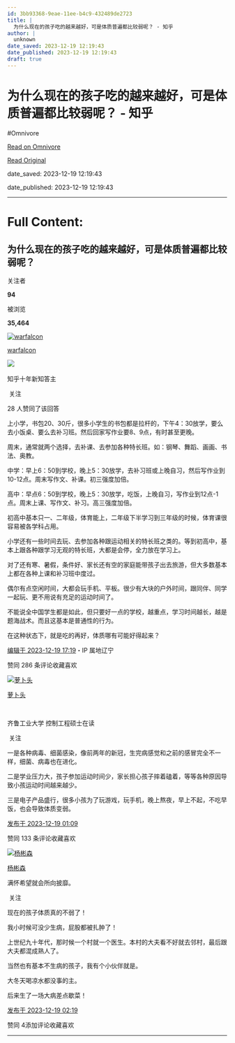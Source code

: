 ```yaml
---
id: 3bb93368-9eae-11ee-b4c9-432489de2723
title: |
  为什么现在的孩子吃的越来越好，可是体质普遍都比较弱呢？ - 知乎
author: |
  unknown
date_saved: 2023-12-19 12:19:43
date_published: 2023-12-19 12:19:43
draft: true
---
```


# 为什么现在的孩子吃的越来越好，可是体质普遍都比较弱呢？ - 知乎
#Omnivore

[Read on Omnivore](https://omnivore.app/me/-18c83caf63c)

[Read Original](https://www.zhihu.com/question/635543882/answer/3331766349)

date_saved: 2023-12-19 12:19:43

date_published: 2023-12-19 12:19:43

--- 

# Full Content: 

## 为什么现在的孩子吃的越来越好，可是体质普遍都比较弱呢？

关注者

**94**

被浏览

**35,464**

[![warfalcon](https://proxy-prod.omnivore-image-cache.app/0x0,sENPy6V5BzUALi03SV5MbIWFI-cGedk56-9dSAGaNgog/https://picx.zhimg.com/4bae5257d_l.jpg?source=2c26e567)](https://www.zhihu.com/people/warfalcon)

[warfalcon](https://www.zhihu.com/people/warfalcon)

[​](https://zhuanlan.zhihu.com/p/344234033)​![](https://proxy-prod.omnivore-image-cache.app/0x0,sKBtfFYtK0ROqGdvN0zCp5BhZ6pS4CW6jvNAosyO8byE/https://pica.zhimg.com/v2-4812630bc27d642f7cafcd6cdeca3d7a.jpg?source=88ceefae)

知乎十年新知答主

​ 关注

28 人赞同了该回答

上小学，书包20、30斤，很多小学生的书包都是拉杆的，下午4：30放学，要么去小饭桌、要么去补习班。然后回家写作业要8、9点，有时甚至更晚。

周末，通常就两个选择，去补课、去参加各种特长班。如：钢琴、舞蹈、画画、书法、奥教。

中学：早上6：50到学校，晚上5：30放学，去补习班或上晚自习，然后写作业到10-12点。周末写作文、补课。初三强度加倍。

高中：早点6：50到学校，晚上5：30放学，吃饭，上晚自习，写作业到12点-1点。周末上课、写作文、补习。高三强度加倍。

初高中基本只一、二年级，体育能上，二年级下半学习到三年级的时候，体育课很容易被各学科占用。

小学还有一些时间去玩、去参加各种跟运动相关的特长班之类的。等到初高中，基本上跟各种跟学习无观的特长班，大都是会停，全力放在学习上。

对了还有寒、暑假，条件好、家长还有空的家庭能带孩子出去旅游，但大多数基本上都在各种上课和补习班中度过。

偶尔有点空闲时间，大都会玩手机、平板。很少有大块的户外时间，跟同伴、同学一起玩、更不用说有充足的运动时间了。

不能说全中国学生都是如此，但只要好一点的学校，越重点，学习时间越长，越是题海战术。而且这基本是普通性的行为。

在这种状态下，就是吃的再好，体质哪有可能好得起来？

[编辑于 2023-12-19 17:19](https://www.zhihu.com/question/635543882/answer/3331766349)・IP 属地辽宁

​赞同 28​​6 条评论​收藏​喜欢

[![萝卜头](https://proxy-prod.omnivore-image-cache.app/0x0,sd-PF5w7ilgV4V9NWDSLqZphS2y4xQl0C7k2f7ZodDVU/https://picx.zhimg.com/v2-ec499f884e1447b5b3b5e7bb333263e3_l.jpg?source=1def8aca)](https://www.zhihu.com/people/luo-bu-tou-36-62)

[萝卜头](https://www.zhihu.com/people/luo-bu-tou-36-62)

[​](https://www.zhihu.com/question/48510028)

齐鲁工业大学 控制工程硕士在读

​ 关注

一是各种病毒、细菌感染，像前两年的新冠，生完病感觉和之前的感冒完全不一样，细菌、病毒也在进化。

二是学业压力大，孩子参加运动时间少，家长担心孩子摔着磕着，等等各种原因导致小孩运动时间越来越少。

三是电子产品盛行，很多小孩为了玩游戏，玩手机，晚上熬夜，早上不起，不吃早饭，也会导致体质变弱。

[发布于 2023-12-19 01:09](https://www.zhihu.com/question/635543882/answer/3330704630)

​赞同 13​​3 条评论​收藏​喜欢

[![杨彬森](https://proxy-prod.omnivore-image-cache.app/0x0,s3L98rMAwNJ5w-Z7jngJ91NYj3vMuh5LbAkJwxCINC8s/https://pica.zhimg.com/v2-0f63a75a149cbf223268b9b5417b3900_l.jpg?source=1def8aca)](https://www.zhihu.com/people/jaws-9-11)

[杨彬森](https://www.zhihu.com/people/jaws-9-11)

满怀希望就会所向披靡。

​ 关注

现在的孩子体质真的不弱了！

我小时候可没少生病，屁股都被扎肿了！

上世纪九十年代，那时候一个村就一个医生。本村的大夫看不好就去邻村，最后跟大夫都混成熟人了。

当然也有基本不生病的孩子，我有个小伙伴就是。

大冬天喝凉水都没事的主。

后来生了一场大病差点歇菜！

[发布于 2023-12-19 02:19](https://www.zhihu.com/question/635543882/answer/3330807982)

​赞同 4​​添加评论​收藏​喜欢

---

